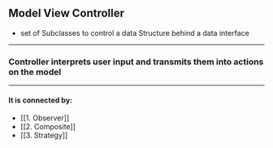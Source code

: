 ## Model View Controller
- set of Subclasses to control a data Structure behind a data interface
---
### Controller interprets user input and transmits them into actions on the model

---
#### It is connected by:
- [[1. Observer]]
- [[2. Composite]]
- [[3. Strategy]]